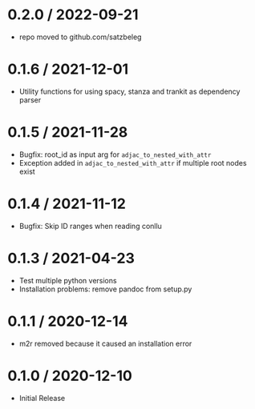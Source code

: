 # 0.2.0 / 2022-09-21

  * repo moved to github.com/satzbeleg

# 0.1.6 / 2021-12-01

  * Utility functions for using spacy, stanza and trankit as dependency parser

# 0.1.5 / 2021-11-28

  * Bugfix: root_id as input arg for `adjac_to_nested_with_attr`
  * Exception added in `adjac_to_nested_with_attr` if multiple root nodes exist

# 0.1.4 / 2021-11-12

  * Bugfix: Skip ID ranges when reading conllu

# 0.1.3 / 2021-04-23

  * Test multiple python versions
  * Installation problems: remove pandoc from setup.py

# 0.1.1 / 2020-12-14

  * m2r removed because it caused an installation error

# 0.1.0 / 2020-12-10

  * Initial Release
